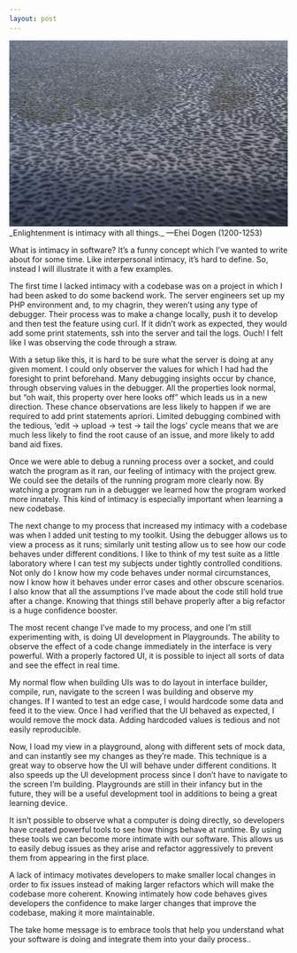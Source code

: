 ```yaml
---
layout: post
---
```

              
<img src="/images/fulls/IMG_0100.jpg" class="fit image">
_Enlightenment is intimacy with all things._ —Ehei Dogen (1200-1253)

What is intimacy in software? It’s a funny concept which I’ve wanted to write about for some time. Like interpersonal intimacy, it’s hard to define. So, instead I will illustrate it with a few examples.

The first time I lacked intimacy with a codebase was on a project in which I had been asked to do some backend work. The server engineers set up my PHP environment and, to my chagrin, they weren’t using any type of debugger. Their process was to make a change locally, push it to develop and then test the feature using curl. If it didn’t work as expected, they would add some print statements, ssh into the server and tail the logs. Ouch! I felt like I was observing the code through a straw.

With a setup like this, it is hard to be sure what the server is doing at any given moment. I could only observer the values for which I had had the foresight to print beforehand. Many debugging insights occur by chance, through observing values in the debugger. All the properties look normal, but “oh wait, this property over here looks off” which leads us in a new direction. These chance observations are less likely to happen if we are required to add print statements apriori. Limited debugging combined with the tedious, ‘edit -> upload -> test -> tail the logs’ cycle means that we are much less likely to find the root cause of an issue, and more likely to add band aid fixes.

Once we were able to debug a running process over a socket, and could watch the program as it ran, our feeling of intimacy with the project grew. We could see the details of the running program more clearly now. By watching a program run in a debugger we learned how the program worked more innately. This kind of intimacy is especially important when learning a new codebase.

The next change to my process that increased my intimacy with a codebase was when I added unit testing to my toolkit. Using the debugger allows us to view a process as it runs; similarly unit testing allow us to see how our code behaves under different conditions. I like to think of my test suite as a little laboratory where I can test my subjects under tightly controlled conditions. Not only do I know how my code behaves under normal circumstances, now I know how it behaves under error cases and other obscure scenarios. I also know that all the assumptions I’ve made about the code still hold true after a change. Knowing that things still behave properly after a big refactor is a huge confidence booster.

The most recent change I’ve made to my process, and one I’m still experimenting with, is doing UI development in Playgrounds. The ability to observe the effect of a code change immediately in the interface is very powerful. With a properly factored UI, it is possible to inject all sorts of data and see the effect in real time.

My normal flow when building UIs was to do layout in interface builder, compile, run, navigate to the screen I was building and observe my changes. If I wanted to test an edge case, I would hardcode some data and feed it to the view. Once I had verified that the UI behaved as expected, I would remove the mock data. Adding hardcoded values is tedious and not easily reproducible.

Now, I load my view in a playground, along with different sets of mock data, and can instantly see my changes as they’re made. This technique is a great way to observe how the UI will behave under different conditions. It also speeds up the UI development process since I don’t have to navigate to the screen I’m building. Playgrounds are still in their infancy but in the future, they will be a useful development tool in additions to being a great learning device.

It isn’t possible to observe what a computer is doing directly, so developers have created powerful tools to see how things behave at runtime. By using these tools we can become more intimate with our software. This allows us to easily debug issues as they arise and refactor aggressively to prevent them from appearing in the first place.

A lack of intimacy motivates developers to make smaller local changes in order to fix issues instead of making larger refactors which will make the codebase more coherent. Knowing intimately how code behaves gives developers the confidence to make larger changes that improve the codebase, making it more maintainable.

The take home message is to embrace tools that help you understand what your software is doing and integrate them into your daily process..
